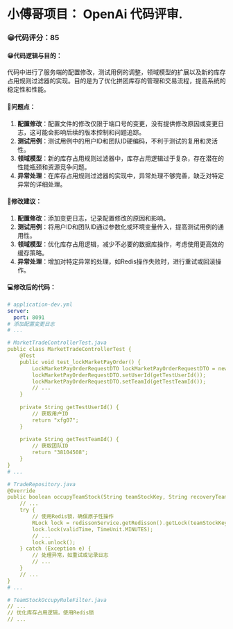 # 小傅哥项目： OpenAi 代码评审.
### 😀代码评分：85
#### 😀代码逻辑与目的：
代码中进行了服务端的配置修改，测试用例的调整，领域模型的扩展以及新的库存占用规则过滤器的实现。目的是为了优化拼团库存的管理和交易流程，提高系统的稳定性和性能。

#### 🤔问题点：
1. **配置修改**：配置文件的修改仅限于端口号的变更，没有提供修改原因或变更日志，这可能会影响后续的版本控制和问题追踪。
2. **测试用例**：测试用例中的用户ID和团队ID硬编码，不利于测试的复用和灵活性。
3. **领域模型**：新的库存占用规则过滤器中，库存占用逻辑过于复杂，存在潜在的性能瓶颈和资源竞争问题。
4. **异常处理**：在库存占用规则过滤器的实现中，异常处理不够完善，缺乏对特定异常的详细处理。

#### 🎯修改建议：
1. **配置修改**：添加变更日志，记录配置修改的原因和影响。
2. **测试用例**：将用户ID和团队ID通过参数化或环境变量传入，提高测试用例的通用性。
3. **领域模型**：优化库存占用逻辑，减少不必要的数据库操作，考虑使用更高效的缓存策略。
4. **异常处理**：增加对特定异常的处理，如Redis操作失败时，进行重试或回滚操作。

#### 💻修改后的代码：
```yaml
# application-dev.yml
server:
  port: 8091
# 添加配置变更日志
# ...

# MarketTradeControllerTest.java
public class MarketTradeControllerTest {
    @Test
    public void test_lockMarketPayOrder() {
        LockMarketPayOrderRequestDTO lockMarketPayOrderRequestDTO = new LockMarketPayOrderRequestDTO();
        lockMarketPayOrderRequestDTO.setUserId(getTestUserId());
        lockMarketPayOrderRequestDTO.setTeamId(getTestTeamId());
        // ...
    }
    
    private String getTestUserId() {
        // 获取用户ID
        return "xfg07";
    }
    
    private String getTestTeamId() {
        // 获取团队ID
        return "38104508";
    }
}
# ...

# TradeRepository.java
@Override
public boolean occupyTeamStock(String teamStockKey, String recoveryTeamStockKey, Integer target, Integer validTime) {
    // ...
    try {
        // 使用Redis锁，确保原子性操作
        RLock lock = redissonService.getRedisson().getLock(teamStockKey);
        lock.lock(validTime, TimeUnit.MINUTES);
        // ...
        lock.unlock();
    } catch (Exception e) {
        // 处理异常，如重试或记录日志
        // ...
    }
    // ...
}
# ...

# TeamStockOccupyRuleFilter.java
// ...
// 优化库存占用逻辑，使用Redis锁
// ...
```